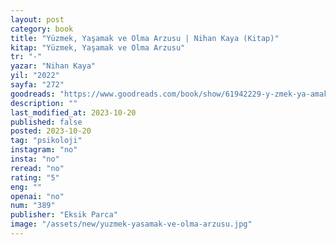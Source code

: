 ```yaml
---
layout: post
category: book
title: "Yüzmek, Yaşamak ve Olma Arzusu | Nihan Kaya (Kitap)"
kitap: "Yüzmek, Yaşamak ve Olma Arzusu"
tr: "-"
yazar: "Nihan Kaya"
yil: "2022"
sayfa: "272"
goodreads: "https://www.goodreads.com/book/show/61942229-y-zmek-ya-amak-ve-olma-arzusu"
description: ""
last_modified_at: 2023-10-20
published: false
posted: 2023-10-20
tag: "psikoloji"
instagram: "no"
insta: "no"
reread: "no"
rating: "5"
eng: ""
openai: "no"
num: "389"
publisher: "Eksik Parca"
image: "/assets/new/yuzmek-yasamak-ve-olma-arzusu.jpg"
---
```


